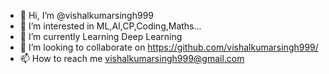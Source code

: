 - 👋 Hi, I’m @vishalkumarsingh999
- 👀 I’m interested in ML,AI,CP,Coding,Maths...
- 🌱 I’m currently Learning  Deep Learning
- 💞️ I’m looking to collaborate on https://github.com/vishalkumarsingh999/
- 📫 How to reach me vishalkumarsingh999@gmail.com

<!---
vishalkumarsingh999/vishalkumarsingh999 is a ✨ special ✨ repository because its `README.md` (this file) appears on your GitHub profile.
You can click the Preview link to take a look at your changes.
--->
